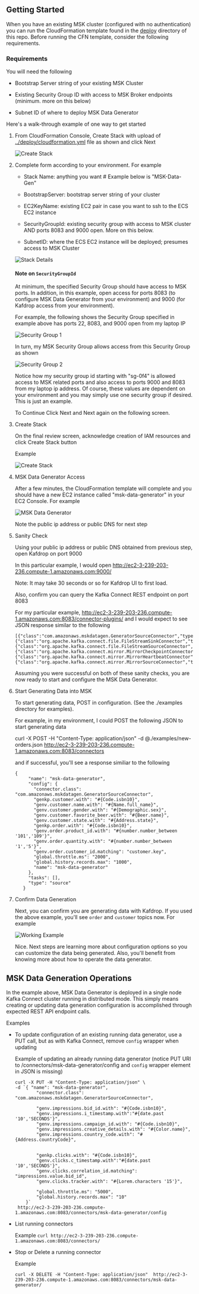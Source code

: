 


## Getting Started

When you have an existing MSK cluster (configured with no authentication) you can run the CloudFormation template
found in the [deploy](../deploy/) directory of this repo.  Before running the CFN template, consider the following requirements.

### Requirements

You will need the following

* Bootstrap Server string of your existing MSK Cluster

* Existing Security Group ID with access to MSK Broker endpoints (minimum. more on this below)

* Subnet ID of where to deploy MSK Data Generator


Here's a walk-through example of one way to get started

1. From CloudFormation Console, Create Stack with upload of [../deploy/cloudformation.yml](../deploy/cloudformation.yml) file as shown and click Next  

    ![Create Stack](../assets/create-stack.jpg)

2. Complete form according to your environment.  For example  

    * Stack Name: anything you want # Example below is "MSK-Data-Gen"

    * BootstrapServer: bootstrap server string of your cluster

    * EC2KeyName: existing EC2 pair in case you want to ssh to the ECS EC2 instance

    * SecurityGroupId: existing security group with access to MSK cluster AND ports 8083 and 9000 open.  More on this below.

    * SubnetID: where the ECS EC2 instance will be deployed; presumes access to MSK Cluster

    ![Stack Details](../assets/stack-details.jpg)

    #### Note on `SecurityGroupId`

    At minimum, the specified Security Group should have access to MSK ports.  In addition, in this example, open access for
    ports 8083 (to configure MSK Data Generator from your environment) and 9000 (for Kafdrop access from your environment).

    For example, the following shows the Security Group specified in example above
    has ports 22, 8083, and 9000 open from my laptop IP

    ![Security Group 1](../assets/security-group-example-1.jpg)

    In turn, my MSK Security Group allows access from this Security Group as shown

    ![Security Group 2](../assets/security-group-example-2.jpg)

    Notice how my security group id starting with "sg-0f4" is allowed access to MSK related ports and also access to ports
    9000 and 8083 from my laptop ip address.  Of course, these values are dependent on your environment and you may simply
    use one security group if desired.  This is just an example.

    To Continue Click Next and Next again on the following screen.  

3. Create Stack

    On the final review screen, acknowledge creation of IAM resources and click Create Stack button

    Example

    ![Create Stack](../assets/create-stack-final.jpg)

4. MSK Data Generator Access

    After a few minutes, the CloudFormation template will complete and you should have a new EC2 instance called
    "msk-data-generator" in your EC2 Console.  For example

    ![MSK Data Generator](../assets/msk-data-generator.jpg)

    Note the public ip address or public DNS for next step

5. Sanity Check

    Using your public ip address or public DNS obtained from previous step, open Kafdrop on port 9000

    In this particular example, I would open http://ec2-3-239-203-236.compute-1.amazonaws.com:9000/

    Note: It may take 30 seconds or so for Kafdrop UI to first load.

    Also, confirm you can query the Kafka Connect REST endpoint on port 8083

    For my particular example, http://ec2-3-239-203-236.compute-1.amazonaws.com:8083/connector-plugins/ and I
    would expect to see JSON response similar to the following

    ```
   [{"class":"com.amazonaws.mskdatagen.GeneratorSourceConnector","type":"source","version":"0.4"},
    {"class":"org.apache.kafka.connect.file.FileStreamSinkConnector","type":"sink","version":"2.7.0"},
   {"class":"org.apache.kafka.connect.file.FileStreamSourceConnector","type":"source","version":"2.7.0"},
   {"class":"org.apache.kafka.connect.mirror.MirrorCheckpointConnector","type":"source","version":"1"},
   {"class":"org.apache.kafka.connect.mirror.MirrorHeartbeatConnector","type":"source","version":"1"},
   {"class":"org.apache.kafka.connect.mirror.MirrorSourceConnector","type":"source","version":"1"}]
   ```

    Assuming you were successful on both of these sanity checks, you are now ready to start and configure
    the MSK Data Generator.

6. Start Generating Data into MSK

    To start generating data, POST in configuration.  (See the ./examples directory for examples).

    For example, in my environment, I could POST the following JSON to start generating data

    curl -X POST -H "Content-Type: application/json" -d @./examples/new-orders.json http://ec2-3-239-203-236.compute-1.amazonaws.com:8083/connectors

    and if successful, you'll see a response similiar to the following

    ```
   {
         "name": "msk-data-generator",
         "config": {
           "connector.class": "com.amazonaws.mskdatagen.GeneratorSourceConnector",
           "genkp.customer.with": "#{Code.isbn10}",
           "genv.customer.name.with": "#{Name.full_name}",
           "genv.customer.gender.with": "#{Demographic.sex}",
           "genv.customer.favorite_beer.with": "#{Beer.name}",
           "genv.customer.state.with": "#{Address.state}",
           "genkp.order.with": "#{Code.isbn10}",
           "genv.order.product_id.with": "#{number.number_between '101','109'}",
           "genv.order.quantity.with": "#{number.number_between '1','5'}",
           "genv.order.customer_id.matching": "customer.key",
           "global.throttle.ms": "2000",
           "global.history.records.max": "1000",
           "name": "msk-data-generator"
         },
         "tasks": [],
         "type": "source"
       }
   ```

7. Confirm Data Generation

    Next, you can confirm you are generating data with Kafdrop.  If you used the above example,
    you'll see `order` and `customer` topics now.  For example

    ![Working Example](../assets/working-example.jpg)

    Nice.  Next steps are learning more about configuration options so you can customize
    the data being generated.  Also, you'll benefit from knowing more about how to operate the
    data generator.


## MSK Data Generation Operations

  In the example above, MSK Data Generator is deployed in a single node Kafka Connect cluster running
  in distributed mode.  This simply means creating or updating data generation configuration is accomplished
  through expected REST API endpoint calls.  

  Examples

  * To update configuration of an existing running data generator, use a PUT call, but as with Kafka Connect, remove `config` wrapper when updating

    Example of updating an already running data generator (notice PUT URI to /connectors/msk-data-generator/config and `config` wrapper element in JSON is missing)

    ```
    curl -X PUT -H "Content-Type: application/json" \
    -d `{ "name": "msk-data-generator",
            "connector.class": "com.amazonaws.mskdatagen.GeneratorSourceConnector",

            "genv.impressions.bid_id.with": "#{Code.isbn10}",
            "genv.impressions.i_timestamp.with":"#{date.past '10','SECONDS'}",
            "genv.impressions.campaign_id.with": "#{Code.isbn10}",
            "genv.impressions.creative_details.with": "#{Color.name}",
            "genv.impressions.country_code.with": "#{Address.countryCode}",


            "genkp.clicks.with": "#{Code.isbn10}",
            "genv.clicks.c_timestamp.with":"#{date.past '10','SECONDS'}",
            "genv.clicks.correlation_id.matching": "impressions.value.bid_id",
            "genv.clicks.tracker.with": "#{Lorem.characters '15'}",

            "global.throttle.ms": "5000",
            "global.history.records.max": "10"
        }`
     http://ec2-3-239-203-236.compute-1.amazonaws.com:8083/connectors/msk-data-generator/config
    ```

  * List running connectors

    Example
    `curl http://ec2-3-239-203-236.compute-1.amazonaws.com:8083/connectors/`

  * Stop or Delete a running connector

    Example

    `curl -X DELETE -H "Content-Type: application/json"  http://ec2-3-239-203-236.compute-1.amazonaws.com:8083/connectors/msk-data-generator/`
